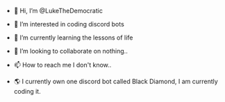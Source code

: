 - 👋 Hi, I’m @LukeTheDemocratic

- 👀 I’m interested in coding discord bots

- 🌱 I’m currently learning the lessons of life

- 💞️ I’m looking to collaborate on nothing..

- 📫 How to reach me I don't know..

- 🌎 I currently own one discord bot called Black Diamond, I am currently coding it.


